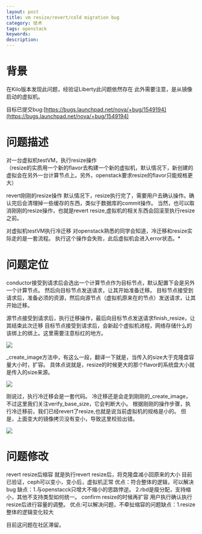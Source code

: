 ```yaml
---
layout: post
title: vm resize/revert/cold migration bug
category: 技术
tags: openstack
keywords: 
description: 
---
```


# 背景 #

在Kilo版本发现此问题，经验证Liberty此问题依然存在
此外需要注意，是从镜像启动的虚拟机。

目标已提交bug:[https://bugs.launchpad.net/nova/+bug/1549194](https://bugs.launchpad.net/nova/+bug/1549194)

# 问题描述 #

对一台虚拟机testVM，执行resize操作  
（resize的实质用一个新的flavor去构建一个新的虚拟机，默认情况下，新创建的虚拟会在另外一台计算节点上。另外，openstack要求resize的flavor只能规格更大）

 revert刚刚的resize操作
 默认情况下，resize执行完了，需要用户去确认操作。确认完后会清理掉一些缓存的东西，类似于数据库的commit操作。
 当然，也可以取消刚刚的resize操作，也就是revert resize,虚拟机的相关东西会回滚至执行resize之前。

 对虚拟机testVM执行冷迁移
 对openstack熟悉的同学会知道，冷迁移和resize实际走的是一套流程。
 执行这个操作会失败，此后虚拟机会进入error状态。*

# 问题定位 #

conductor接受到请求后会选出一个计算节点作为目标节点，默认配置下会是另外一个计算节点。
然后向目标节点发送请求，让其开始准备迁移。
目标节点接受到请求后，准备必须的资源，然后向源节点（虚拟机原来在的节点）发送请求，让其开始迁移。

源节点接受到请求后，执行迁移操作，最后向目标节点发送请求finish_resize，让其结束此次迁移
目标节点接受到请求后，会新起个虚拟机进程，网络存储什么的该绑上的绑上。这里需要注意标红的地方。

![](http://i.imgur.com/P8JK1Up.png)

_create_image方法中，有这么一段，翻译一下就是，当传入的size大于克隆盘容量大小时，扩容。
具体点说就是，resize的时候更大的那个flavor的系统盘大小就是传入的size来源。

![](http://i.imgur.com/pr8WBGS.png)

刚说过，执行冷迁移会是一套代码。
冷迁移还是会走到刚刚的_create_image，不过这里我们关注verify_base_size，它会判断大小。
根据刚刚的操作步骤，执行冷迁移前，我们已经revert了resize,也就是说当前虚拟机的规格是小的。
但是，上面变大的镜像拷贝没有变小，导致这里校验出错。

![](http://i.imgur.com/MEEpHmu.png)

# 问题修改 #

revert resize后缩容
就是执行revert resize后，将克隆盘减小回原来的大小
目前已验证，ceph可以变小，变小后，虚拟机正常
优点：符合整体的逻辑，可以解决bug
缺点：1.与openstacck只增大不缩小的思路悖逆。 2.rbd是瘦分配，支持缩小，其他不支持类型如何统一。
confirm resize的时候再扩容
用户执行确认执行resize后进行容量的调整。
优点:可以解决问题，不牵扯缩容的问题缺点：1.resize整体的逻辑变化较大

目前这问题在社区滞留。
